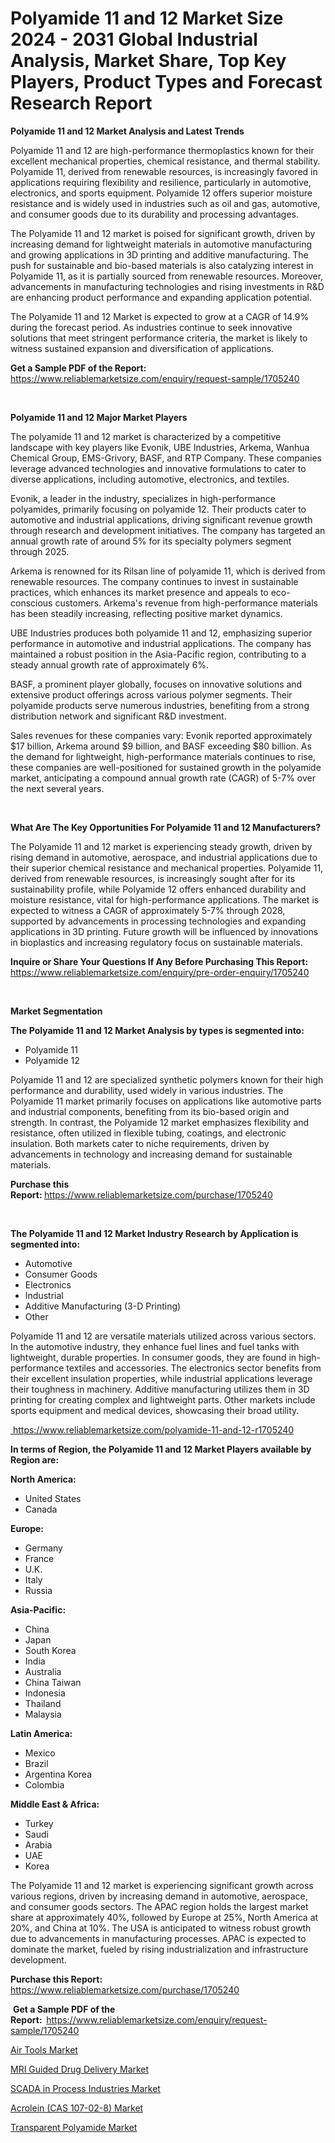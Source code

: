 <p><h1>Polyamide 11 and 12 Market Size 2024 - 2031 Global Industrial Analysis, Market Share, Top Key Players, Product Types and Forecast Research Report</h1></p><p><strong>Polyamide 11 and 12 Market Analysis and Latest Trends</strong></p>
<p><p>Polyamide 11 and 12 are high-performance thermoplastics known for their excellent mechanical properties, chemical resistance, and thermal stability. Polyamide 11, derived from renewable resources, is increasingly favored in applications requiring flexibility and resilience, particularly in automotive, electronics, and sports equipment. Polyamide 12 offers superior moisture resistance and is widely used in industries such as oil and gas, automotive, and consumer goods due to its durability and processing advantages.</p><p>The Polyamide 11 and 12 market is poised for significant growth, driven by increasing demand for lightweight materials in automotive manufacturing and growing applications in 3D printing and additive manufacturing. The push for sustainable and bio-based materials is also catalyzing interest in Polyamide 11, as it is partially sourced from renewable resources. Moreover, advancements in manufacturing technologies and rising investments in R&D are enhancing product performance and expanding application potential.</p><p>The Polyamide 11 and 12 Market is expected to grow at a CAGR of 14.9% during the forecast period. As industries continue to seek innovative solutions that meet stringent performance criteria, the market is likely to witness sustained expansion and diversification of applications.</p></p>
<p><strong>Get a Sample PDF of the Report:&nbsp;</strong> <a href="https://www.reliablemarketsize.com/enquiry/request-sample/1705240?utm_campaign=1133&utm_medium=2&utm_source=Github&utm_content=ia&utm_term=21102024&utm_id=polyamide-11-and-12">https://www.reliablemarketsize.com/enquiry/request-sample/1705240</a></p>
<p>&nbsp;</p>
<p><strong>Polyamide 11 and 12 Major Market Players</strong></p>
<p><p>The polyamide 11 and 12 market is characterized by a competitive landscape with key players like Evonik, UBE Industries, Arkema, Wanhua Chemical Group, EMS-Grivory, BASF, and RTP Company. These companies leverage advanced technologies and innovative formulations to cater to diverse applications, including automotive, electronics, and textiles.</p><p>Evonik, a leader in the industry, specializes in high-performance polyamides, primarily focusing on polyamide 12. Their products cater to automotive and industrial applications, driving significant revenue growth through research and development initiatives. The company has targeted an annual growth rate of around 5% for its specialty polymers segment through 2025.</p><p>Arkema is renowned for its Rilsan line of polyamide 11, which is derived from renewable resources. The company continues to invest in sustainable practices, which enhances its market presence and appeals to eco-conscious customers. Arkema's revenue from high-performance materials has been steadily increasing, reflecting positive market dynamics.</p><p>UBE Industries produces both polyamide 11 and 12, emphasizing superior performance in automotive and industrial applications. The company has maintained a robust position in the Asia-Pacific region, contributing to a steady annual growth rate of approximately 6%.</p><p>BASF, a prominent player globally, focuses on innovative solutions and extensive product offerings across various polymer segments. Their polyamide products serve numerous industries, benefiting from a strong distribution network and significant R&D investment.</p><p>Sales revenues for these companies vary: Evonik reported approximately $17 billion, Arkema around $9 billion, and BASF exceeding $80 billion. As the demand for lightweight, high-performance materials continues to rise, these companies are well-positioned for sustained growth in the polyamide market, anticipating a compound annual growth rate (CAGR) of 5-7% over the next several years.</p></p>
<p>&nbsp;</p>
<p><strong>What Are The Key Opportunities For Polyamide 11 and 12 Manufacturers?</strong></p>
<p><p>The Polyamide 11 and 12 market is experiencing steady growth, driven by rising demand in automotive, aerospace, and industrial applications due to their superior chemical resistance and mechanical properties. Polyamide 11, derived from renewable resources, is increasingly sought after for its sustainability profile, while Polyamide 12 offers enhanced durability and moisture resistance, vital for high-performance applications. The market is expected to witness a CAGR of approximately 5-7% through 2028, supported by advancements in processing technologies and expanding applications in 3D printing. Future growth will be influenced by innovations in bioplastics and increasing regulatory focus on sustainable materials.</p></p>
<p><strong>Inquire or Share Your Questions If Any Before Purchasing This Report:</strong> <a href="https://www.reliablemarketsize.com/enquiry/pre-order-enquiry/1705240?utm_campaign=1133&utm_medium=2&utm_source=Github&utm_content=ia&utm_term=21102024&utm_id=polyamide-11-and-12">https://www.reliablemarketsize.com/enquiry/pre-order-enquiry/1705240</a></p>
<p>&nbsp;</p>
<p><strong>Market Segmentation</strong></p>
<p><strong>The Polyamide 11 and 12 Market Analysis by types is segmented into:</strong></p>
<p><ul><li>Polyamide 11</li><li>Polyamide 12</li></ul></p>
<p><p>Polyamide 11 and 12 are specialized synthetic polymers known for their high performance and durability, used widely in various industries. The Polyamide 11 market primarily focuses on applications like automotive parts and industrial components, benefiting from its bio-based origin and strength. In contrast, the Polyamide 12 market emphasizes flexibility and resistance, often utilized in flexible tubing, coatings, and electronic insulation. Both markets cater to niche requirements, driven by advancements in technology and increasing demand for sustainable materials.</p></p>
<p><strong>Purchase this Report:&nbsp;</strong><a href="https://www.reliablemarketsize.com/purchase/1705240?utm_campaign=1133&utm_medium=2&utm_source=Github&utm_content=ia&utm_term=21102024&utm_id=polyamide-11-and-12">https://www.reliablemarketsize.com/purchase/1705240</a></p>
<p>&nbsp;</p>
<p><strong>The Polyamide 11 and 12 Market Industry Research by Application is segmented into:</strong></p>
<p><ul><li>Automotive</li><li>Consumer Goods</li><li>Electronics</li><li>Industrial</li><li>Additive Manufacturing (3-D Printing)</li><li>Other</li></ul></p>
<p><p>Polyamide 11 and 12 are versatile materials utilized across various sectors. In the automotive industry, they enhance fuel lines and fuel tanks with lightweight, durable properties. In consumer goods, they are found in high-performance textiles and accessories. The electronics sector benefits from their excellent insulation properties, while industrial applications leverage their toughness in machinery. Additive manufacturing utilizes them in 3D printing for creating complex and lightweight parts. Other markets include sports equipment and medical devices, showcasing their broad utility.</p></p>
<p><a href="https://www.reliablemarketsize.com/polyamide-11-and-12-r1705240?utm_campaign=1133&utm_medium=2&utm_source=Github&utm_content=ia&utm_term=21102024&utm_id=polyamide-11-and-12">&nbsp;https://www.reliablemarketsize.com/polyamide-11-and-12-r1705240</a></p>
<p><strong>In terms of Region, the Polyamide 11 and 12 Market Players available by Region are:</strong></p>
<p>
    <p> <strong> North America: </strong>
        <ul>
            <li>United States</li>
            <li>Canada</li>
        </ul>
        </p> 
    <p> <strong> Europe: </strong>
        <ul>
            <li>Germany</li>
            <li>France</li>
            <li>U.K.</li>
            <li>Italy</li>
            <li>Russia</li>
        </ul>
        </p> 
    <p> <strong> Asia-Pacific: </strong>
        <ul>
            <li>China</li>
            <li>Japan</li>
            <li>South Korea</li>
            <li>India</li>
            <li>Australia</li>
            <li>China Taiwan</li>
            <li>Indonesia</li>
            <li>Thailand</li>
            <li>Malaysia</li>
        </ul>
        </p> 
    <p> <strong> Latin America: </strong>
        <ul>
            <li>Mexico</li>
            <li>Brazil</li>
            <li>Argentina Korea</li>
            <li>Colombia</li>
        </ul>
        </p> 
    <p> <strong> Middle East & Africa: </strong>
        <ul>
            <li>Turkey</li>
            <li>Saudi</li>
            <li>Arabia</li>
            <li>UAE</li>
            <li>Korea</li>
        </ul>
    </p>
    </p>
<p><p>The Polyamide 11 and 12 market is experiencing significant growth across various regions, driven by increasing demand in automotive, aerospace, and consumer goods sectors. The APAC region holds the largest market share at approximately 40%, followed by Europe at 25%, North America at 20%, and China at 10%. The USA is anticipated to witness robust growth due to advancements in manufacturing processes. APAC is expected to dominate the market, fueled by rising industrialization and infrastructure development.</p></p>
<p><strong>Purchase this Report: </strong><a href="https://www.reliablemarketsize.com/purchase/1705240?utm_campaign=1133&utm_medium=2&utm_source=Github&utm_content=ia&utm_term=21102024&utm_id=polyamide-11-and-12">https://www.reliablemarketsize.com/purchase/1705240</a></p>
<p>&nbsp;<strong>Get a Sample PDF of the Report:&nbsp;&nbsp;</strong><a href="https://www.reliablemarketsize.com/enquiry/request-sample/1705240?utm_campaign=1133&utm_medium=2&utm_source=Github&utm_content=ia&utm_term=21102024&utm_id=polyamide-11-and-12">https://www.reliablemarketsize.com/enquiry/request-sample/1705240</a></p>
<p><strong></strong></p>
<p><p><a href="https://issuu.com/reportprime-2/docs/air-tools-market-size-2030.pptx_39959b641a5502?utm_campaign=1133&utm_medium=2&utm_source=Github&utm_content=ia&utm_term=21102024&utm_id=polyamide-11-and-12">Air Tools Market</a></p><p><a href="https://www.linkedin.com/pulse/mri-guided-drug-delivery-market-overview-forecast-2024-2031-rxcbf?utm_campaign=1133&utm_medium=2&utm_source=Github&utm_content=ia&utm_term=21102024&utm_id=polyamide-11-and-12">MRI Guided Drug Delivery Market</a></p><p><a href="https://www.linkedin.com/pulse/analyzing-global-scada-process-industries-market-growth-lyn8f?utm_campaign=1133&utm_medium=2&utm_source=Github&utm_content=ia&utm_term=21102024&utm_id=polyamide-11-and-12">SCADA in Process Industries Market</a></p><p><a href="https://github.com/lakeishabuahb/Market-Research-Report-List-1/blob/main/acrolein-cas-107-02-8-market.md?utm_campaign=1133&utm_medium=2&utm_source=Github&utm_content=ia&utm_term=21102024&utm_id=polyamide-11-and-12">Acrolein (CAS 107-02-8) Market</a></p><p><a href="https://github.com/sandygraoj2/Market-Research-Report-List-1/blob/main/transparent-polyamide-market.md?utm_campaign=1133&utm_medium=2&utm_source=Github&utm_content=ia&utm_term=21102024&utm_id=polyamide-11-and-12">Transparent Polyamide Market</a></p></p>